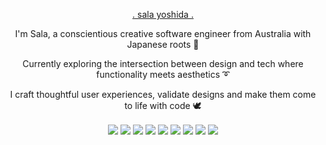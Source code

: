 
 <p align="center"><a href="http://salayoshida.com" style={color:"white"}> . sala yoshida . </a></p>

 <p align="center">I'm Sala, a conscientious creative software engineer from Australia with Japanese roots 🌱 </p>

 <p align="center">Currently exploring the intersection between design and tech where functionality meets aesthetics ➰ </p>

 <p align="center"> I craft thoughtful user experiences, validate designs and make them come to life with code 🕊</p>
  <div align="center">
 
<img align="center" img src="https://img.icons8.com/ios/50/000000/javascript-logo.png"/>
 <img align="center" img src="https://img.icons8.com/ios/50/ffffff/html-5.png"/>
<img align="center" img src="https://img.icons8.com/ios/50/ffffff/css3.png"/>
<img align="center" img src="https://img.icons8.com/ios/50/ffffff/react-native--v1.png"/>
<img align="center" img src="https://img.icons8.com/ios/50/ffffff/redux.png"/>
<img align="center" img src="https://img.icons8.com/windows/64/ffffff/nodejs.png"/>
<img align="center" img src="https://img.icons8.com/fluency-systems-filled/48/ffffff/merge-git.png"/>
<img align="center" img src="https://img.icons8.com/ios-filled/50/ffffff/postgreesql.png"/>
<img align="center" img src="https://img.icons8.com/wired/50/ffffff/webpack.png"/>
</div>

 









